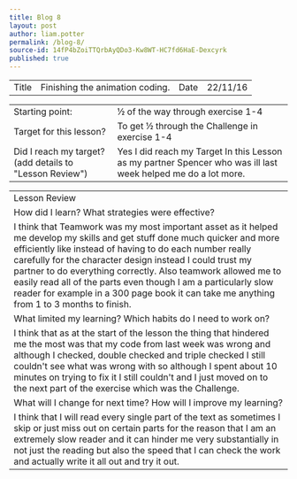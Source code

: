 ```yaml
---
title: Blog 8
layout: post
author: liam.potter
permalink: /blog-8/
source-id: 14fP4bZoiTTQrbAyQDo3-Kw8WT-HC7fd6HaE-Dexcyrk
published: true
---
```

<table>
  <tr>
    <td>Title</td>
    <td>Finishing the animation coding.</td>
    <td>Date</td>
    <td>22/11/16</td>
  </tr>
</table>


<table>
  <tr>
    <td>Starting point:</td>
    <td>½ of the way through exercise 1-4</td>
  </tr>
  <tr>
    <td>Target for this lesson?</td>
    <td>To get ½ through the Challenge in exercise 1-4</td>
  </tr>
  <tr>
    <td>Did I reach my target? 
(add details to "Lesson Review")</td>
    <td> Yes I did reach my Target In this Lesson as my partner Spencer who was ill last week helped me do a lot more.</td>
  </tr>
</table>


<table>
  <tr>
    <td>Lesson Review</td>
  </tr>
  <tr>
    <td>How did I learn? What strategies were effective? </td>
  </tr>
  <tr>
    <td>I think that Teamwork was my most important asset as it helped me develop my skills and get stuff done much quicker and more efficiently like instead of having to do each number really carefully for the character design instead I could trust my partner to do everything correctly. Also teamwork allowed me to easily read all of the parts even though I am a particularly slow reader for example in a 300 page book it can take me anything from 1 to 3 months to finish. </td>
  </tr>
  <tr>
    <td>What limited my learning? Which habits do I need to work on? </td>
  </tr>
  <tr>
    <td>I think that as at the start of the lesson the thing that hindered me the most was that my code from last week was wrong and although I checked, double checked and triple checked I still couldn't see what was wrong with so although I spent about 10 minutes on trying to fix it I still couldn't and I just moved on to the next part of the exercise which was the Challenge.</td>
  </tr>
  <tr>
    <td>What will I change for next time? How will I improve my learning?</td>
  </tr>
  <tr>
    <td>I think that I will read every single part of the text as sometimes I skip or just miss out on certain parts for the reason that I am an extremely slow reader and it can hinder me very substantially in not just the reading but also the speed that I can check the work and actually write it all out and try it out.</td>
  </tr>
</table>


